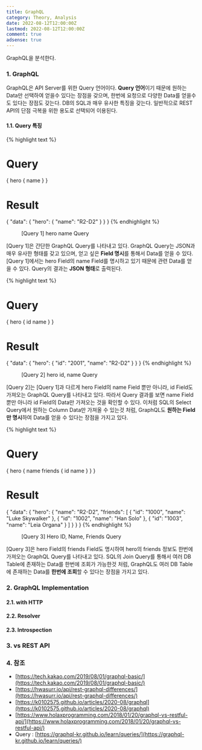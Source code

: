 ```yaml
---
title: GraphQL
category: Theory, Analysis
date: 2022-08-12T12:00:00Z
lastmod: 2022-08-12T12:00:00Z
comment: true
adsense: true
---
```


GraphQL을 분석한다.

### 1. GraphQL

GraphQL은 API Server를 위한 Query 언어이다. **Query 언어**이기 때문에 원하는 Data만 선택하여 얻을수 있다는 장점을 갖으며, 한번에 요청으로 다양한 Data를 얻을수도 있다는 장점도 갖는다. DB의 SQL과 매우 유사한 특징을 갖는다. 일반적으로 REST API의 단점 극복을 위한 용도로 선택되어 이용된다.

#### 1.1. Query 특징

{% highlight text %}
# Query
{
  hero {
    name
  }
}

# Result
{
  "data": {
    "hero": {
      "name": "R2-D2"
    }
  }
}
{% endhighlight %}
<figure>
<figcaption class="caption">[Query 1] hero name Query</figcaption>
</figure>

[Query 1]은 간단한 GraphQL Query를 나타내고 있다. GraphQL Query는 JSON과 매우 유사한 형태를 갖고 있으며, 얻고 싶은 **Field 명시**를 통해서 Data를 얻을 수 있다. [Query 1]에서는 hero Field의 name Field를 명시하고 있기 때문에 관련 Data를 얻을 수 있다. Query의 결과는 **JSON 형태**로 출력된다.

{% highlight text %}
# Query
{
  hero {
    id
    name
  }
}

# Result
{
  "data": {
    "hero": {
      "id": "2001",
      "name": "R2-D2"
    }
  }
}
{% endhighlight %}
<figure>
<figcaption class="caption">[Query 2] hero id, name Query</figcaption>
</figure>

[Query 2]는 [Query 1]과 다르게 hero Field의 name Field 뿐만 아니라, id Field도 가져오는 GraphQL Query를 나타내고 있다. 따라서 Query 결과를 보면 name Field뿐만 아니라 id Field의 Data만 가져오는 것을 확인할 수 있다. 이처럼 SQL의 Select Query에서 원하는 Column Data만 가져올 수 있는것 처럼, GraphQL도 **원하는 Field만 명시**하여 Data를 얻을 수 있다는 장점을 가지고 있다.

{% highlight text %}
# Query
{
  hero {
    name
    friends {
      id
      name
    }
  }
}

# Result
{
  "data": {
    "hero": {
      "name": "R2-D2",
      "friends": [
        {
          "id": "1000",
          "name": "Luke Skywalker"
        },
        {
          "id": "1002",
          "name": "Han Solo"
        },
        {
          "id": "1003",
          "name": "Leia Organa"
        }
      ]
    }
  }
}
{% endhighlight %}
<figure>
<figcaption class="caption">[Query 3] Hero ID, Name, Friends Query</figcaption>
</figure>

[Query 3]은 hero Field의 friends Field도 명시하여 hero의 friends 정보도 한번에 가져오는 GraphQL Query를 나타내고 있다. SQL의 Join Query를 통해서 여러 DB Table에 존재하는 Data를 한번에 조회가 가능한것 처럼, GraphQL도 여러 DB Table에 존재하는 Data를 **한번에 조회**할 수 있다는 장점을 가지고 있다.

### 2. GraphQL Implementation

#### 2.1. with HTTP

#### 2.2. Resolver

#### 2.3. Introspection

### 3. vs REST API

### 4. 참조

* [https://tech.kakao.com/2019/08/01/graphql-basic/](https://tech.kakao.com/2019/08/01/graphql-basic/)
* [https://hwasurr.io/api/rest-graphql-differences/](https://hwasurr.io/api/rest-graphql-differences/)
* [https://k0102575.github.io/articles/2020-08/graphql](https://k0102575.github.io/articles/2020-08/graphql)
* [https://www.holaxprogramming.com/2018/01/20/graphql-vs-restful-api/](https://www.holaxprogramming.com/2018/01/20/graphql-vs-restful-api/)
* Query : [https://graphql-kr.github.io/learn/queries/](https://graphql-kr.github.io/learn/queries/)